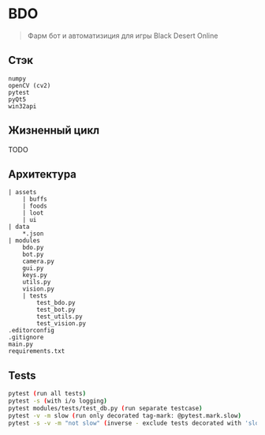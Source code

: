 # BDO
> Фарм бот и автоматизиция для игры Black Desert Online

## Стэк

    numpy
    openCV (cv2)
    pytest
    pyQt5
    win32api

## Жизненный цикл

TODO

## Архитектура

    | assets
        | buffs
        | foods
        | loot
        | ui
    | data
        *.json
    | modules
        bdo.py
        bot.py
        camera.py
        gui.py
        keys.py
        utils.py
        vision.py
        | tests
            test_bdo.py
            test_bot.py
            test_utils.py
            test_vision.py
    .editorconfig
    .gitignore
    main.py
    requirements.txt

## Tests
```sh
pytest (run all tests)
pytest -s (with i/o logging)
pytest modules/tests/test_db.py (run separate testcase)
pytest -v -m slow (run only decorated tag-mark: @pytest.mark.slow)
pytest -s -v -m "not slow" (inverse - exclude tests decorated with 'slow')
```
